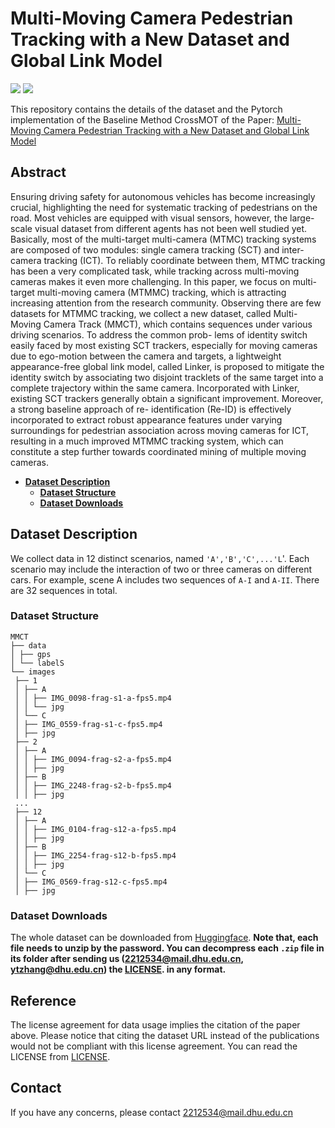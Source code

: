 # Multi-Moving Camera Pedestrian Tracking with a New Dataset and Global Link Model
[![](http://img.shields.io/badge/cs.CV-arXiv%3A2302.07676-B31B1B.svg)](###)
[![](https://img.shields.io/badge/%F0%9F%A4%97%20Hugging%20Face-orange)](https://huggingface.co/datasets/jellyShuang/MMCT)

This repository contains the details of the dataset and the Pytorch implementation of the Baseline Method CrossMOT of the Paper:
[Multi-Moving Camera Pedestrian Tracking with a New Dataset and Global Link Model](https://arxiv.org/abs/2302.07676)

## Abstract
Ensuring driving safety for autonomous vehicles has become increasingly crucial, highlighting the need for systematic tracking of pedestrians on the road. Most vehicles are equipped with visual sensors, however, the large-scale visual dataset from different agents has not been well studied yet. Basically, most of the multi-target multi-camera (MTMC) tracking systems are composed of two modules: single camera tracking (SCT) and inter-camera tracking (ICT). To reliably coordinate between them, MTMC tracking has been a very complicated task, while tracking across multi-moving cameras makes it even more challenging. In this paper, we focus on multi-target multi-moving camera (MTMMC) tracking, which is attracting increasing attention from the research community. Observing there are few datasets for MTMMC tracking, we collect a new dataset, called Multi-Moving Camera Track (MMCT), which contains sequences under various driving scenarios. To address the common prob- lems of identity switch easily faced by most existing SCT trackers, especially for moving cameras due to ego-motion between the camera and targets, a lightweight appearance-free global link model, called Linker, is proposed to mitigate the identity switch by associating two disjoint tracklets of the same target into a complete trajectory within the same camera. Incorporated with Linker, existing SCT trackers generally obtain a significant improvement. Moreover, a strong baseline approach of re- identification (Re-ID) is effectively incorporated to extract robust appearance features under varying surroundings for pedestrian association across moving cameras for ICT, resulting in a much improved MTMMC tracking system, which can constitute a step further towards coordinated mining of multiple moving cameras.

- **<a href="#des"> <u>Dataset Description</u>**</a>
  - **<a href="#str"> <u>Dataset Structure</u>**</a>
  - **<a href="#dow"> <u>Dataset Downloads</u>**</a>

## <a id="des">Dataset Description</a>
We collect data in 12 distinct scenarios, named `'A','B','C',...'L`'. Each scenario may include the interaction of two or three cameras on different cars. For example, scene A includes two sequences of `A-I` and `A-II`. There are 32 sequences in total.

### <a id="str">Dataset Structure</a>
```
MMCT
├── data
│ ├── gps
│ └── labelS
└── images
 ├── 1
 │ ├── A
 │ │ ├── IMG_0098-frag-s1-a-fps5.mp4
 │ │ └── jpg
 │ └── C
 │ ├── IMG_0559-frag-s1-c-fps5.mp4
 │ ├── jpg
 ├── 2
 │ ├── A
 │ │ ├── IMG_0094-frag-s2-a-fps5.mp4
 │ │ ├── jpg
 │ ├── B
 │ │ ├── IMG_2248-frag-s2-b-fps5.mp4
 │ │ ├── jpg
 ...
 ├── 12
 │ ├── A
 │ │ ├── IMG_0104-frag-s12-a-fps5.mp4
 │ │ ├── jpg
 │ ├── B
 │ │ ├── IMG_2254-frag-s12-b-fps5.mp4
 │ │ ├── jpg
 │ └── C
 │ ├── IMG_0569-frag-s12-c-fps5.mp4
 │ ├── jpg
```

### <a id="dow">Dataset Downloads</a>
The whole dataset can be downloaded from [Huggingface](https://huggingface.co/datasets/jellyShuang/MMCT). **Note that, each file needs to unzip by the password. You can decompress each `.zip` file in its folder after sending us (2212534@mail.dhu.edu.cn, ytzhang@dhu.edu.cn) the [LICENSE](https://github.com/shengyuhao/DIVOTrack/blob/main/LICENSE.md). in any format.** 


## <a id="ref">Reference</a>
The license agreement for data usage implies the citation of the paper above. Please notice that citing the dataset URL instead of the publications would not be compliant with this license agreement. You can read the LICENSE from [LICENSE](https://github.com/dhu-mmct/DHU-MMCT/blob/main/LICENSE.md).


## <a id="con">Contact</a>
If you have any concerns, please contact [2212534@mail.dhu.edu.cn](2212534@mail.dhu.edu.cn)


